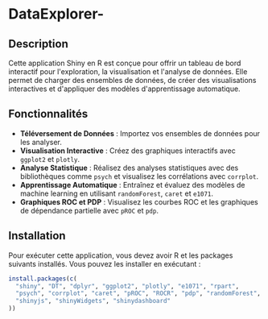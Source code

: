 # DataExplorer-
## Description

Cette application Shiny en R est conçue pour offrir un tableau de bord interactif pour l'exploration, la visualisation et l'analyse de données. Elle permet de charger des ensembles de données, de créer des visualisations interactives et d'appliquer des modèles d'apprentissage automatique.

## Fonctionnalités

- **Téléversement de Données** : Importez vos ensembles de données pour les analyser.
- **Visualisation Interactive** : Créez des graphiques interactifs avec `ggplot2` et `plotly`.
- **Analyse Statistique** : Réalisez des analyses statistiques avec des bibliothèques comme `psych` et visualisez les corrélations avec `corrplot`.
- **Apprentissage Automatique** : Entraînez et évaluez des modèles de machine learning en utilisant `randomForest`, `caret` et `e1071`.
- **Graphiques ROC et PDP** : Visualisez les courbes ROC et les graphiques de dépendance partielle avec `pROC` et `pdp`.

## Installation

Pour exécuter cette application, vous devez avoir R et les packages suivants installés. Vous pouvez les installer en exécutant :

```r
install.packages(c(
  "shiny", "DT", "dplyr", "ggplot2", "plotly", "e1071", "rpart", 
  "psych", "corrplot", "caret", "pROC", "ROCR", "pdp", "randomForest", 
  "shinyjs", "shinyWidgets", "shinydashboard"
))
